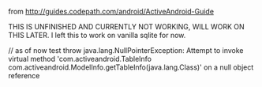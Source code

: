 from http://guides.codepath.com/android/ActiveAndroid-Guide

THIS IS UNFINISHED AND CURRENTLY NOT WORKING, WILL WORK ON THIS LATER.
I left this to work on vanilla sqlite for now.

// as of now test throw 
java.lang.NullPointerException: Attempt to invoke virtual method 'com.activeandroid.TableInfo com.activeandroid.ModelInfo.getTableInfo(java.lang.Class)' on a null object reference